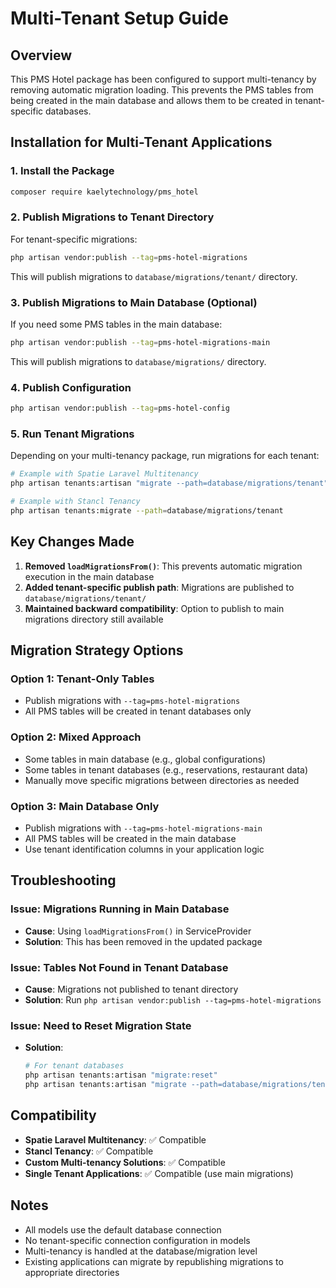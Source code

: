 # Multi-Tenant Setup Guide

## Overview

This PMS Hotel package has been configured to support multi-tenancy by removing automatic migration loading. This prevents the PMS tables from being created in the main database and allows them to be created in tenant-specific databases.

## Installation for Multi-Tenant Applications

### 1. Install the Package

```bash
composer require kaelytechnology/pms_hotel
```

### 2. Publish Migrations to Tenant Directory

For tenant-specific migrations:

```bash
php artisan vendor:publish --tag=pms-hotel-migrations
```

This will publish migrations to `database/migrations/tenant/` directory.

### 3. Publish Migrations to Main Database (Optional)

If you need some PMS tables in the main database:

```bash
php artisan vendor:publish --tag=pms-hotel-migrations-main
```

This will publish migrations to `database/migrations/` directory.

### 4. Publish Configuration

```bash
php artisan vendor:publish --tag=pms-hotel-config
```

### 5. Run Tenant Migrations

Depending on your multi-tenancy package, run migrations for each tenant:

```bash
# Example with Spatie Laravel Multitenancy
php artisan tenants:artisan "migrate --path=database/migrations/tenant"

# Example with Stancl Tenancy
php artisan tenants:migrate --path=database/migrations/tenant
```

## Key Changes Made

1. **Removed `loadMigrationsFrom()`**: This prevents automatic migration execution in the main database
2. **Added tenant-specific publish path**: Migrations are published to `database/migrations/tenant/`
3. **Maintained backward compatibility**: Option to publish to main migrations directory still available

## Migration Strategy Options

### Option 1: Tenant-Only Tables
- Publish migrations with `--tag=pms-hotel-migrations`
- All PMS tables will be created in tenant databases only

### Option 2: Mixed Approach
- Some tables in main database (e.g., global configurations)
- Some tables in tenant databases (e.g., reservations, restaurant data)
- Manually move specific migrations between directories as needed

### Option 3: Main Database Only
- Publish migrations with `--tag=pms-hotel-migrations-main`
- All PMS tables will be created in the main database
- Use tenant identification columns in your application logic

## Troubleshooting

### Issue: Migrations Running in Main Database
- **Cause**: Using `loadMigrationsFrom()` in ServiceProvider
- **Solution**: This has been removed in the updated package

### Issue: Tables Not Found in Tenant Database
- **Cause**: Migrations not published to tenant directory
- **Solution**: Run `php artisan vendor:publish --tag=pms-hotel-migrations`

### Issue: Need to Reset Migration State
- **Solution**: 
  ```bash
  # For tenant databases
  php artisan tenants:artisan "migrate:reset"
  php artisan tenants:artisan "migrate --path=database/migrations/tenant"
  ```

## Compatibility

- **Spatie Laravel Multitenancy**: ✅ Compatible
- **Stancl Tenancy**: ✅ Compatible
- **Custom Multi-tenancy Solutions**: ✅ Compatible
- **Single Tenant Applications**: ✅ Compatible (use main migrations)

## Notes

- All models use the default database connection
- No tenant-specific connection configuration in models
- Multi-tenancy is handled at the database/migration level
- Existing applications can migrate by republishing migrations to appropriate directories